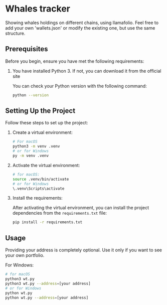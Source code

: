 # Whales tracker

Showing whales holdings on different chains, using llamafolio.
Feel free to add your own 'wallets.json' or modify the existing one, but use the same structure.

## Prerequisites

Before you begin, ensure you have met the following requirements:

1. You have installed Python 3. If not, you can download it from the official site

    You can check your Python version with the following command:

    ```bash
    python --version
    ```

## Setting Up the Project
Follow these steps to set up the project:

1. Create a virtual environment:

    ```bash
    # For macOS
    python3 -m venv .venv
    # or for Windows
    py -m venv .venv

    ```

2. Activate the virtual environment: 

    ```bash
    # for macOS:
    source .venv/bin/activate
    # or for Windows
    \.venv\Scripts\activate
    ```


3. Install the requirements: 

    After activating the virtual environment, you can install the project dependencies from the ```requirements.txt``` file:
    ```bash
    pip install -r requirements.txt
    ```

## Usage

Providing your address is completely optional. Use it only if you want to see your own portfolio.

For Windows:
```bash
# for macOS
python3 wt.py
python3 wt.py --address=[your address]
# or for Windows
python wt.py
python wt.py --address=[your address]
```
